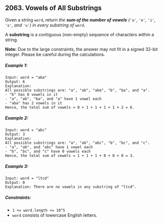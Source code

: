 ## 2063. Vowels of All Substrings

Given a string ```word```, return *the **sum of the number of vowels** (*```'a'```*,* ```'e'```*,* ```'i'```*,* ```'o'```*, and* ```'u'```*) in every substring of* ```word```.

A **substring** is a contiguous (non-empty) sequence of characters within a string.

**Note:** Due to the large constraints, the answer may not fit in a signed 32-bit integer. Please be careful during the calculations.

##### Example 1:
```
Input: word = "aba"
Output: 6
Explanation:
All possible substrings are: "a", "ab", "aba", "b", "ba", and "a".
- "b" has 0 vowels in it
- "a", "ab", "ba", and "a" have 1 vowel each
- "aba" has 2 vowels in it
Hence, the total sum of vowels = 0 + 1 + 1 + 1 + 1 + 2 = 6.
```
##### Example 2:
```
Input: word = "abc"
Output: 3
Explanation:
All possible substrings are: "a", "ab", "abc", "b", "bc", and "c".
- "a", "ab", and "abc" have 1 vowel each
- "b", "bc", and "c" have 0 vowels each
Hence, the total sum of vowels = 1 + 1 + 1 + 0 + 0 + 0 = 3.
```
##### Example 3:
```
Input: word = "ltcd"
Output: 0
Explanation: There are no vowels in any substring of "ltcd".
```

##### Constraints:

* ```1 <= word.length <= 10^5```
* ```word``` consists of lowercase English letters.